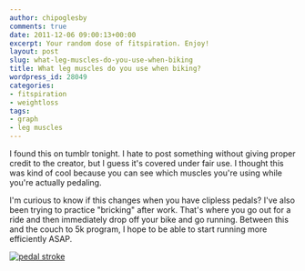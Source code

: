 ```yaml
---
author: chipoglesby
comments: true
date: 2011-12-06 09:00:13+00:00
excerpt: Your random dose of fitspiration. Enjoy!
layout: post
slug: what-leg-muscles-do-you-use-when-biking
title: What leg muscles do you use when biking?
wordpress_id: 28049
categories:
- fitspiration
- weightloss
tags:
- graph
- leg muscles
---
```


I found this on tumblr tonight. I hate to post something without giving proper credit to the creator, but I guess it's covered under fair use. I thought this was kind of cool because you can see which muscles you're using while you're actually pedaling. 

I'm curious to know if this changes when you have clipless pedals? I've also been trying to practice "bricking" after work. That's where you go out for a ride and then immediately drop off your bike and go running. Between this and the couch to 5k program, I hope to be able to start running more efficiently ASAP.

[![pedal stroke](https://storage.googleapis.com/www.chipoglesby.com/pedalstroke_large1.gif.png)](https://storage.googleapis.com/www.chipoglesby.com/pedalstroke_large1.gif.png)
